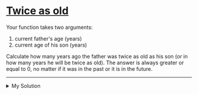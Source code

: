 # [Twice as old](https://www.codewars.com/kata/5b853229cfde412a470000d0)

Your function takes two arguments:

1. current father's age (years)
2. current age of his son (years)

Calculate how many years ago the father was twice as old as his son (or in how many years he will be twice as old). The
answer is always greater or equal to 0, no matter if it was in the past or it is in the future.

---

<details><summary>My Solution</summary>

```js
function twiceAsOld(d, s) {
  // Calculate the absolute difference between twice the son's age and the father's age
  return Math.abs(s * 2 - d);
}
```

</details>
